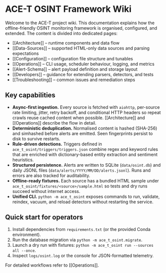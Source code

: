 # ACE-T OSINT Framework Wiki

Welcome to the ACE-T project wiki. This documentation explains how the offline-friendly OSINT monitoring framework is organised, configured, and extended. The content is divided into dedicated pages:

- [[Architecture]] – runtime components and data flow
- [[Data-Sources]] – supported HTML-only data sources and parsing expectations
- [[Configuration]] – configuration file structure and tunables
- [[Operations]] – CLI usage, scheduler behaviour, logging, and metrics
- [[Alert-Schema]] – alert payload definition and storage layout
- [[Developers]] – guidance for extending parsers, detectors, and tests
- [[Troubleshooting]] – common issues and remediation steps

## Key capabilities

* **Async-first ingestion.** Every source is fetched with `aiohttp`, per-source rate limiting, jitter, retry backoff, and conditional HTTP headers so repeat crawls reuse cached content when possible. [[Architecture]] and [[Operations]] describe the flow in detail.
* **Deterministic deduplication.** Normalised content is hashed (SHA-256) and simhashed before alerts are emitted. Seen fingerprints persist to disk to survive restarts.
* **Rule-driven detections.** Triggers defined in `ace_t_osint/triggers/triggers.json` combine regex and keyword rules that are enriched with dictionary-based entity extraction and sentiment heuristics.
* **Structured persistence.** Alerts are written to SQLite (`data/osint.db`) and daily JSONL files (`data/alerts/YYYY/MM/DD/alerts.jsonl`). Runs and errors are also tracked for auditability.
* **Offline-ready fixtures.** Each source has a bundled HTML sample under `ace_t_osint/fixtures/<source>/sample.html` so tests and dry runs succeed without internet access.
* **Unified CLI.** `python -m ace_t_osint` exposes commands to run, validate, reindex, vacuum, and reload detectors without restarting the service.

## Quick start for operators

1. Install dependencies from `requirements.txt` (or the provided Conda environment).
2. Run the database migration via `python -m ace_t_osint.migrate`.
3. Launch a dry run with fixtures: `python -m ace_t_osint run --sources all --once`.
4. Inspect `logs/osint.log` or the console for JSON-formatted telemetry.

For detailed workflows refer to [[Operations]].
